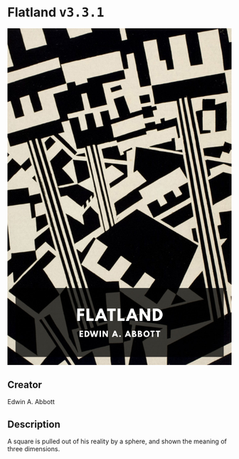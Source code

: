 
# Flatland <kbd>v3.3.1</kbd>

<center>
  <img src="./cover-1024.jpg"/>
</center>

## Creator
Edwin A. Abbott

## Description
A square is pulled out of his reality by a sphere, and shown the meaning of three dimensions.

